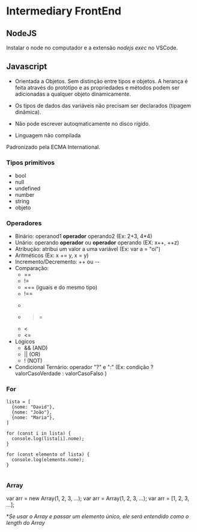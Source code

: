 # Intermediary FrontEnd

## NodeJS

Instalar o node no computador e a extensão _nodejs exec_ no VSCode.

## Javascript

- Orientada a Objetos. Sem distinção entre tipos e objetos. A herança é feita através do protótipo e as propriedades e métodos podem ser adicionadas a qualquer objeto dinamicamente.

- Os tipos de dados das variáveis não precisam ser declarados (tipagem dinâmica).

- Não pode escrever autoqmaticamente no disco rígido.

- Linguagem não compilada

Padronizado pela ECMA International. 


### Tipos primitivos

- bool
- null
- undefined
- number
- string
- objeto

### Operadores

- Binário: operanod1 **operador** operando2 (Ex: 2+3, 4*4)
- Unário: operando **operador** ou **operador** operando (EX: x++, ++z)
- Atribução: atribui um valor a uma variável (Ex: var a = "oi")
- Aritméticos (Ex: x += y, x = y)
- Incremento/Decremento: ++ ou --
- Comparação:
  - ==
  - !=
  - === (iguais e do mesmo tipo)
  - !==
  - >
  - >=
  - <
  - <=
- Lógicos
  - && (AND)
  - || (OR)
  - ! (NOT)
- Condicional Ternário: operador "?" e ":" (Ex: condição ? valorCasoVerdade : valorCasoFalso )

### For

```
lista = [
  {nome: "David"},
  {nome: "João"},
  {nome: "Maria"},
]

for (const i in lista) {
  console.log(lista[i].nome);
}

for (const elemento of lista) {
  console.log(elemento.nome);
}


```

### Array

var arr = new Array(1, 2, 3, ...);
var arr = Array(1, 2, 3, ...);
var arr = [1, 2, 3, ...];

**Se usar o Array e passar um elemento único, ele será entendido como o length do Array*